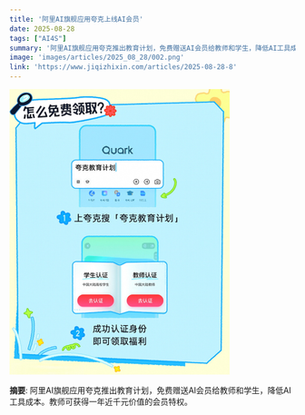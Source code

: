 ```yaml
---
title: '阿里AI旗舰应用夸克上线AI会员'
date: 2025-08-28
tags: ["AI4S"]
summary: '阿里AI旗舰应用夸克推出教育计划，免费赠送AI会员给教师和学生，降低AI工具成本。教师可获得一年近千元价值的会员特权。'
image: 'images/articles/2025_08_28/002.png'
link: 'https://www.jiqizhixin.com/articles/2025-08-28-8'
---
```

![阿里AI旗舰应用夸克上线AI会员](images/articles/2025_08_28/002.png)

**摘要**: 阿里AI旗舰应用夸克推出教育计划，免费赠送AI会员给教师和学生，降低AI工具成本。教师可获得一年近千元价值的会员特权。
